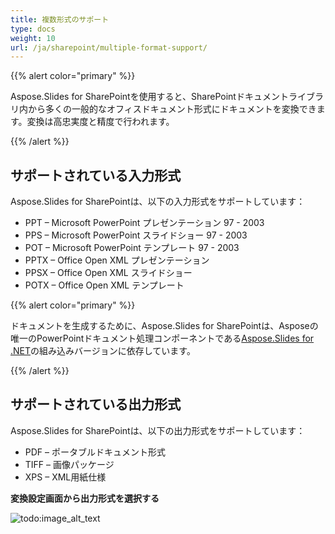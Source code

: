 ```yaml
---  
title: 複数形式のサポート  
type: docs  
weight: 10  
url: /ja/sharepoint/multiple-format-support/  
---  
```


{{% alert color="primary" %}}  

Aspose.Slides for SharePointを使用すると、SharePointドキュメントライブラリ内から多くの一般的なオフィスドキュメント形式にドキュメントを変換できます。変換は高忠実度と精度で行われます。  

{{% /alert %}}  
## **サポートされている入力形式**  
Aspose.Slides for SharePointは、以下の入力形式をサポートしています：  

- PPT – Microsoft PowerPoint プレゼンテーション 97 - 2003  
- PPS – Microsoft PowerPoint スライドショー 97 - 2003  
- POT – Microsoft PowerPoint テンプレート 97 - 2003  
- PPTX – Office Open XML プレゼンテーション  
- PPSX – Office Open XML スライドショー  
- POTX – Office Open XML テンプレート  

{{% alert color="primary" %}}  

ドキュメントを生成するために、Aspose.Slides for SharePointは、Asposeの唯一のPowerPointドキュメント処理コンポーネントである[Aspose.Slides for .NET](http://www.aspose.com/categories/.net-components/aspose.slides-for-.net/default.aspx)の組み込みバージョンに依存しています。  

{{% /alert %}}  
## **サポートされている出力形式**  
Aspose.Slides for SharePointは、以下の出力形式をサポートしています：  

- PDF – ポータブルドキュメント形式  
- TIFF – 画像パッケージ  
- XPS – XML用紙仕様  

**変換設定画面から出力形式を選択する**  

![todo:image_alt_text](multiple-format-support_1.png)  